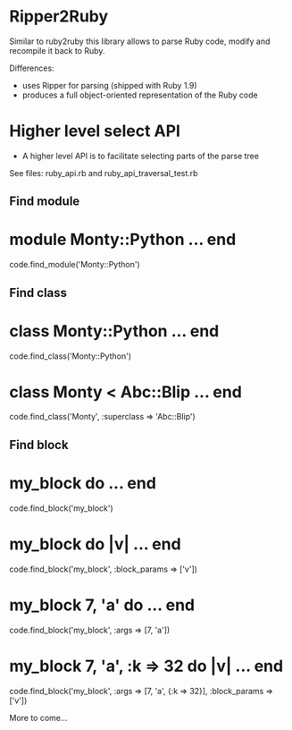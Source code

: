 Ripper2Ruby
===========

Similar to ruby2ruby this library allows to parse Ruby code, modify and 
recompile it back to Ruby.

Differences:

* uses Ripper for parsing (shipped with Ruby 1.9)
* produces a full object-oriented representation of the Ruby code

Higher level select API
=======================

* A higher level API is to facilitate selecting parts of the parse tree   

See files: ruby_api.rb and ruby_api_traversal_test.rb

Find module
------------

# module Monty::Python ... end
code.find_module('Monty::Python') 

Find class
----------

# class Monty::Python ... end
code.find_class('Monty::Python') 

# class Monty < Abc::Blip ... end
code.find_class('Monty', :superclass => 'Abc::Blip') 

Find block
----------

# my_block do ... end
code.find_block('my_block') 

# my_block do |v| ... end
code.find_block('my_block', :block_params => ['v']) 

# my_block 7, 'a' do ... end
code.find_block('my_block', :args => [7, 'a']) 

# my_block 7, 'a', :k => 32 do |v| ... end
code.find_block('my_block', :args => [7, 'a', {:k => 32}], :block_params => ['v']) 


More to come...
